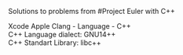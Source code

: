 Solutions to problems from #Project Euler with C++

Xcode Apple Clang - Language - C++ <br>
C++ Language dialect: GNU14++ <br>
C++ Standart Library: libc++ <br>
